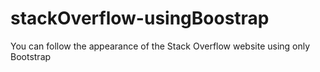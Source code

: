 # stackOverflow-usingBoostrap
You can follow the appearance of the Stack Overflow website using only Bootstrap
